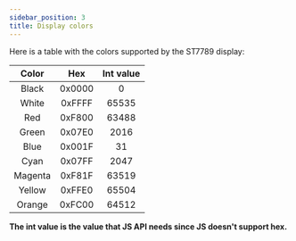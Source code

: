 ```yaml
---
sidebar_position: 3
title: Display colors
---
```


Here is a table with the colors supported by the ST7789 display:

| Color   |  Hex   | Int value |
|:-------:|:------:| :----: |
|  Black  | 0x0000 |   0    |
|  White  | 0xFFFF | 65535  |
|   Red   | 0xF800 | 63488  |
|  Green  | 0x07E0 | 2016   |
|  Blue   | 0x001F |   31   |
|  Cyan   | 0x07FF |  2047  |
| Magenta | 0xF81F | 63519  |
| Yellow  | 0xFFE0 | 65504  |
| Orange  | 0xFC00 | 64512  |

**The int value is the value that JS API needs since JS doesn't support hex.**